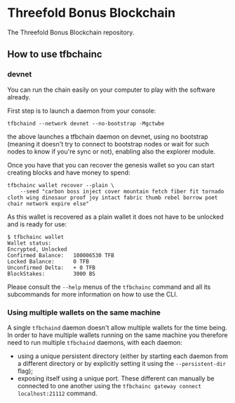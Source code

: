 # Threefold Bonus Blockchain

The Threefold Bonus Blockchain repository.

## How to use tfbchainc

### devnet

You can run the chain easily on your computer to play with the software already.

First step is to launch a daemon from your console:
```
tfbchaind --network devnet --no-bootstrap -Mgctwbe
```

the above launches a tfbchain daemon on devnet, using no bootstrap
(meaning it doesn't try to connect to bootstrap nodes or wait for such nodes to know if you're sync or not),
enabling also the explorer module.

Once you have that you can recover the genesis wallet so you can start creating blocks and have money to spend:

```
tfbchainc wallet recover --plain \
    --seed "carbon boss inject cover mountain fetch fiber fit tornado cloth wing dinosaur proof joy intact fabric thumb rebel borrow poet chair network expire else"
```

As this wallet is recovered as a plain wallet it does not have to be unlocked and is ready for use:

```
$ tfbchainc wallet
Wallet status:
Encrypted, Unlocked
Confirmed Balance:   100006530 TFB
Locked Balance:      0 TFB
Unconfirmed Delta:   + 0 TFB
BlockStakes:         3000 BS
```

Please consult the `--help` menus of the `tfbchainc` command and all its subcommands for more information on how to use the CLI.

### Using multiple wallets on the same machine

A single `tfbchaind` daemon doesn't allow multiple wallets for the time being.
In order to have multiple wallets running on the same machine you therefore need
to run multiple `tfbchaind` daemons, with each daemon:
  - using a unique persistent directory (either by starting each daemon from a different directory or
    by explicitly setting it using the `--persistent-dir` flag);
  - exposing itself using a unique port.
These different can manually be connected to one another using the `tfbchainc gateway connect localhost:21112` command.
